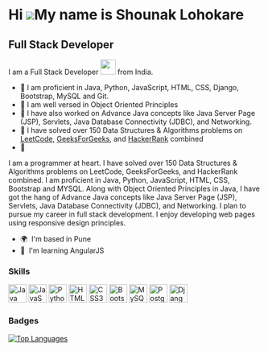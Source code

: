 Hi ![](https://user-images.githubusercontent.com/18350557/176309783-0785949b-9127-417c-8b55-ab5a4333674e.gif)My name is Shounak Lohokare
========================================================================================================================================

Full Stack Developer
--------------------

I am a Full Stack Developer <img src="https://media.giphy.com/media/WUlplcMpOCEmTGBtBW/giphy.gif" width="30"> from India.

- 🔭 I am proficient in Java, Python, JavaScript, HTML, CSS, Django, Bootstrap, MySQL and Git.
- 🔭 I am well versed in Object Oriented Principles
- 🔭 I have also worked on Advance Java concepts like Java Server Page (JSP), Servlets, Java Database Connectivity (JDBC), and Networking.
- 🔭 I have solved over 150 Data Structures & Algorithms problems on [LeetCode](https://leetcode.com/shounaklohokare/), [GeeksForGeeks](https://auth.geeksforgeeks.org/user/shounaklohokare/practice), and [HackerRank](https://www.hackerrank.com/shounaklohokare) combined 
- 🔭 


I am a programmer at heart. I have solved over 150 Data Structures & Algorithms problems on LeetCode, GeeksForGeeks, and HackerRank combined. I am proficient in Java, Python, JavaScript, HTML, CSS, Bootstrap and MYSQL. Along with Object Oriented Principles in Java, I have got the hang of Advance Java concepts like Java Server Page (JSP), Servlets, Java Database Connectivity (JDBC), and Networking. I plan to pursue my career in full stack development. I enjoy developing web pages using responsive design principles.

* 🌍  I'm based in Pune
* 🧠  I'm learning AngularJS

### Skills

<p align="left">
<a href="https://www.oracle.com/java/" target="_blank" rel="noreferrer"><img src="https://raw.githubusercontent.com/danielcranney/readme-generator/main/public/icons/skills/java-colored.svg" width="36" height="36" alt="Java" /></a>
<a href="https://developer.mozilla.org/en-US/docs/Web/JavaScript" target="_blank" rel="noreferrer"><img src="https://raw.githubusercontent.com/danielcranney/readme-generator/main/public/icons/skills/javascript-colored.svg" width="36" height="36" alt="JavaScript" /></a>
<a href="https://www.python.org/" target="_blank" rel="noreferrer"><img src="https://raw.githubusercontent.com/danielcranney/readme-generator/main/public/icons/skills/python-colored.svg" width="36" height="36" alt="Python" /></a>
<a href="https://developer.mozilla.org/en-US/docs/Glossary/HTML5" target="_blank" rel="noreferrer"><img src="https://raw.githubusercontent.com/danielcranney/readme-generator/main/public/icons/skills/html5-colored.svg" width="36" height="36" alt="HTML5" /></a>
<a href="https://www.w3.org/TR/CSS/#css" target="_blank" rel="noreferrer"><img src="https://raw.githubusercontent.com/danielcranney/readme-generator/main/public/icons/skills/css3-colored.svg" width="36" height="36" alt="CSS3" /></a>
<a href="https://getbootstrap.com/" target="_blank" rel="noreferrer"><img src="https://raw.githubusercontent.com/danielcranney/readme-generator/main/public/icons/skills/bootstrap-colored.svg" width="36" height="36" alt="Bootstrap" /></a>
<a href="https://www.mysql.com/" target="_blank" rel="noreferrer"><img src="https://raw.githubusercontent.com/danielcranney/readme-generator/main/public/icons/skills/mysql-colored.svg" width="36" height="36" alt="MySQL" /></a>
<a href="https://www.postgresql.org/" target="_blank" rel="noreferrer"><img src="https://raw.githubusercontent.com/danielcranney/readme-generator/main/public/icons/skills/postgresql-colored.svg" width="36" height="36" alt="PostgreSQL" /></a>
<a href="https://www.djangoproject.com/" target="_blank" rel="noreferrer"><img src="https://raw.githubusercontent.com/danielcranney/readme-generator/main/public/icons/skills/django-colored-dark.svg" width="36" height="36" alt="Django" /></a>
</p>



### Badges

<a href="https://github.com/shounaklohokare" align="left"><img src="https://github-readme-stats.vercel.app/api/top-langs/?username=shounaklohokare&langs_count=10&title_color=0891b2&text_color=ffffff&icon_color=0891b2&bg_color=1c1917&hide_border=true&locale=en&custom_title=Top%20%Languages" alt="Top Languages" /></a>
